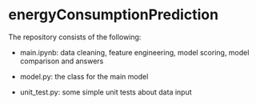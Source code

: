 # energyConsumptionPrediction

The repository consists of the following:

* main.ipynb: data cleaning, feature engineering, model scoring, model comparison and answers

* model.py: the class for the main model

* unit_test.py: some simple unit tests about data input
